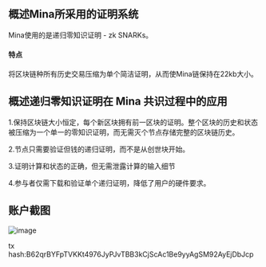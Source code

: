 ## 概述Mina所采用的证明系统

Mina使用的是递归零知识证明 - zk SNARKs。

#### 特点

将区块链种所有历史交易压缩为单个简洁证明，从而使Mina链保持在22kb大小。

## 概述递归零知识证明在 Mina 共识过程中的应用

1.保持区块链大小恒定，每个新区块拥有前一区块的证明。整个区块的历史和状态被压缩为一个单一的零知识证明，而无需灭个节点存储完整的区块链历史。

2.节点只需要验证但钱的递归证明，而不是从创世块开始。

3.证明计算和状态的正确，但无需泄露计算的输入细节

4.参与者仅需下载和验证单个递归证明，降低了用户的硬件要求。
## 账户截图
![image](https://github.com/DOV-3/mina-zkapp-bootcamp/blob/main/learn/DOV-3/task1/Snipaste_2024-11-24_20-51-42.png)


tx hash:B62qrBYFpTVKKt4976JyPJvTBB3kCjScAc1Be9yyAgSM92AyEjDbJcp

